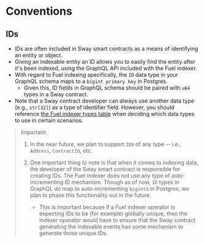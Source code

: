 # Conventions

## IDs

- IDs are often included in Sway smart contracts as a means of identifying an entity or object.
- Giving an indexable entity an ID allows you to easily find the entity after it's been indexed, using the GraphQL API included with the Fuel indexer.
- With regard to Fuel indexing specifically, the `ID` data type in your GraphQL schema maps to a `bigint primary key` in Postgres.
  - Given this, ID fields in GraphQL schema should be paired with `u64` types in a Sway contract.
- Note that a Sway contract developer can always use another data type (e.g., `str[32]`) as a type of identifier field. However, you should reference [the Fuel indexer types table](./types.md) when deciding which data types to use in certain scenarios.

> Important:
>
> 1. In the near future, we plan to support `ID`s of any type -- i.e., `Address`, `ContractId`, etc.
>
> 2. One important thing to note is that when it comes to indexing data, the developer of the Sway smart contract is responsible for creating IDs. The Fuel indexer does not use any type of auto-incrementing ID mechanism. Though as of now, `ID` types in GraphQL _do_ map to auto-incrementing `bigint`s in Postgres, we plan to phase this functionality out in the future.
>    - This is important because if a Fuel indexer operator is expecting IDs to be (for example) globally unique, then the indexer operator would have to ensure that the Sway contract generating the indexable events has some mechanism to generate those unique IDs.
